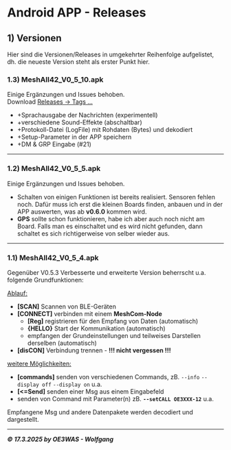# Android APP - Releases

## 1) Versionen
Hier sind die Versionen/Releases in umgekehrter Reihenfolge aufgelistet, dh. die neueste Version steht als erster Punkt hier.

### 1.3) MeshAll42_V0_5_10.apk
Einige Ergänzungen und Issues behoben.  
Download [Releases -> Tags ...](https://github.com/karamo/MeshAll42_MIT-AI2/releases/tag/v0.5.10)  
* +Sprachausgabe der Nachrichten (experimentell)
* +verschiedene Sound-Effekte (abschaltbar)
* +Protokoll-Datei (LogFile) mit Rohdaten (Bytes) und dekodiert
* +Setup-Parameter in der APP speichern
* +DM & GRP Eingabe (#21)
___
### 1.2) MeshAll42_V0_5_5.apk
Einige Ergänzungen und Issues behoben.  
* Schalten von einigen Funktionen ist bereits realisiert. Sensoren fehlen noch. Dafür muss ich erst die kleinen Boards finden, anbauen und in der APP auswerten, was ab **v0.6.0** kommen wird.
* **GPS** sollte schon funktionieren, habe ich aber auch noch nicht am Board. Falls man es einschaltet und es wird nicht gefunden, dann schaltet es sich richtigerweise von selber wieder aus.
___
### 1.1) MeshAll42_V0_5_4.apk
Gegenüber V0.5.3 Verbesserte und erweiterte Version beherrscht u.a. folgende Grundfunktionen:

<ins>Ablauf:</ins>  
* **[SCAN]** Scannen von BLE-Geräten
* **[CONNECT]** verbinden mit einem **MeshCom-Node**
  * **[Reg]** registrieren für den Empfang von Daten (automatisch)
  * **{HELLO}** Start der Kommunikation (automatisch)
  * empfangen der Grundeinstellungen und teilweises Darstellen derselben (automatisch)
* **[disCON]** Verbindung trennen - **!!! nicht vergessen !!!**

<ins>weitere Möglichkeiten:</ins>
* **[commands]** senden von verschiedenen Commands, zB. `--info` `--display off` `--display on` u.a.
* **[<=Send]** senden einer Msg aus einem Eingabefeld
* senden von Command mit Parameter(n) zB. **`--setCALL OE3XXX-12`** u.a.

Empfangene Msg und andere Datenpakete werden decodiert und dargestellt.

___
***:copyright: 17.3.2025 by OE3WAS - Wolfgang***
